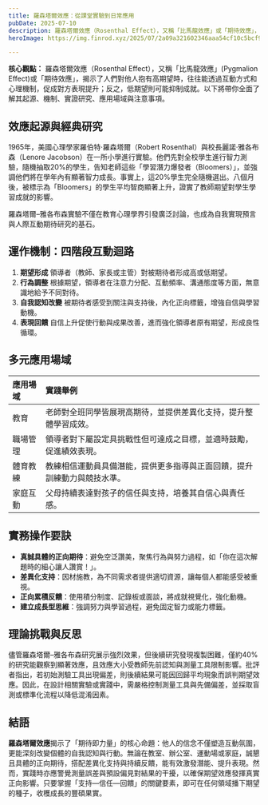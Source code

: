 ```yaml
---
title: 羅森塔爾效應：從課堂實驗到日常應用
pubDate: 2025-07-10
description: 羅森塔爾效應（Rosenthal Effect），又稱「比馬龍效應」或「期待效應」，揭示了人們對他人抱有高期望時，往往能透過互動方式和心理機制，促成對方表現提升；反之，低期望則可能抑制成就。以下將帶你全面了解其起源、機制、實證研究、應用場域與注意事項。
heroImage: https://img.finrod.xyz/2025/07/2a09a321602346aaa54cf10c5bcf97c8.png

---
```


**核心觀點：** 羅森塔爾效應（Rosenthal Effect），又稱「比馬龍效應」(Pygmalion Effect)或「期待效應」，揭示了人們對他人抱有高期望時，往往能透過互動方式和心理機制，促成對方表現提升；反之，低期望則可能抑制成就。以下將帶你全面了解其起源、機制、實證研究、應用場域與注意事項。

## 效應起源與經典研究

1965年，美國心理學家羅伯特·羅森塔爾（Robert Rosenthal）與校長麗諾·雅各布森（Lenore Jacobson）在一所小學進行實驗。他們先對全校學生進行智力測驗，隨機抽取20%的學生，告知老師這些「學習潛力爆發者（Bloomers）」，並強調他們將在學年內有顯著智力成長。事實上，這20%學生完全隨機選出。八個月後，被標示為「Bloomers」的學生平均智商顯著上升，證實了教師期望對學生學習成就的影響。

羅森塔爾–雅各布森實驗不僅在教育心理學界引發廣泛討論，也成為自我實現預言與人際互動期待研究的基石。

## 運作機制：四階段互動迴路

1. **期望形成**
領導者（教師、家長或主管）對被期待者形成高或低期望。
2. **行為調整**
根據期望，領導者在注意力分配、互動頻率、溝通態度等方面，無意識地給予不同對待。
3. **自我認知改變**
被期待者感受到關注與支持後，內化正向標籤，增強自信與學習動機。
4. **表現回饋**
自信上升促使行動與成果改善，進而強化領導者原有期望，形成良性循環。

## 多元應用場域

| 應用場域 | 實踐舉例 |
| :-- | :-- |
| 教育 | 老師對全班同學皆展現高期待，並提供差異化支持，提升整體學習成效。 |
| 職場管理 | 領導者對下屬設定具挑戰性但可達成之目標，並適時鼓勵，促進績效表現。 |
| 體育教練 | 教練相信運動員具備潛能，提供更多指導與正面回饋，提升訓練動力與競技水準。 |
| 家庭互動 | 父母持續表達對孩子的信任與支持，培養其自信心與責任感。 |

## 實務操作要訣

- **真誠具體的正向期待**：避免空泛讚美，聚焦行為與努力過程，如「你在這次解題時的細心讓人讚賞！」。
- **差異化支持**：因材施教，為不同需求者提供適切資源，讓每個人都能感受被重視。
- **正向累積反饋**：使用積分制度、記錄板或面談，將成就視覺化，強化動機。
- **建立成長型思維**：強調努力與學習過程，避免固定智力或能力標籤。


## 理論挑戰與反思

儘管羅森塔爾–雅各布森研究展示強烈效果，但後續研究發現複製困難，僅約40%的研究能觀察到顯著效應，且效應大小受教師先前認知與測量工具限制影響。批評者指出，若初始測驗工具出現偏差，則後續結果可能因回歸平均現象而誤判期望效應。因此，在設計相關實驗或實踐中，需嚴格控制測量工具與先備偏差，並採取盲測或標準化流程以降低混淆因素。

## 結語

**羅森塔爾效應**揭示了「期待即力量」的核心命題：他人的信念不僅塑造互動氛圍，更能深刻改變個體的自我認知與行動。無論在教室、辦公室、運動場或家庭，誠懇且具體的正向期待，搭配差異化支持與持續反饋，能有效激發潛能、提升表現。然而，實踐時亦應警覺測量誤差與預設偏見對結果的干擾，以確保期望效應發揮真實正向影響。只要掌握「支持—信任—回饋」的關鍵要素，即可在任何領域播下期望的種子，收穫成長的豐碩果實。
